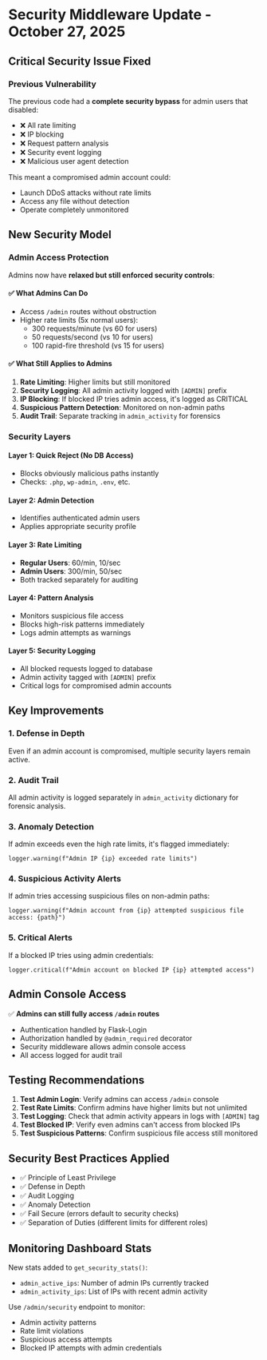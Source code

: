 # Security Middleware Update - October 27, 2025

## Critical Security Issue Fixed

### Previous Vulnerability
The previous code had a **complete security bypass** for admin users that disabled:
- ❌ All rate limiting
- ❌ IP blocking
- ❌ Request pattern analysis
- ❌ Security event logging
- ❌ Malicious user agent detection

This meant a compromised admin account could:
- Launch DDoS attacks without rate limits
- Access any file without detection
- Operate completely unmonitored

## New Security Model

### Admin Access Protection
Admins now have **relaxed but still enforced security controls**:

#### ✅ What Admins Can Do
- Access `/admin` routes without obstruction
- Higher rate limits (5x normal users):
  - 300 requests/minute (vs 60 for users)
  - 50 requests/second (vs 10 for users)
  - 100 rapid-fire threshold (vs 15 for users)

#### ✅ What Still Applies to Admins
1. **Rate Limiting**: Higher limits but still monitored
2. **Security Logging**: All admin activity logged with `[ADMIN]` prefix
3. **IP Blocking**: If blocked IP tries admin access, it's logged as CRITICAL
4. **Suspicious Pattern Detection**: Monitored on non-admin paths
5. **Audit Trail**: Separate tracking in `admin_activity` for forensics

### Security Layers

#### Layer 1: Quick Reject (No DB Access)
- Blocks obviously malicious paths instantly
- Checks: `.php`, `wp-admin`, `.env`, etc.

#### Layer 2: Admin Detection
- Identifies authenticated admin users
- Applies appropriate security profile

#### Layer 3: Rate Limiting
- **Regular Users**: 60/min, 10/sec
- **Admin Users**: 300/min, 50/sec
- Both tracked separately for auditing

#### Layer 4: Pattern Analysis
- Monitors suspicious file access
- Blocks high-risk patterns immediately
- Logs admin attempts as warnings

#### Layer 5: Security Logging
- All blocked requests logged to database
- Admin activity tagged with `[ADMIN]` prefix
- Critical logs for compromised admin accounts

## Key Improvements

### 1. Defense in Depth
Even if an admin account is compromised, multiple security layers remain active.

### 2. Audit Trail
All admin activity is logged separately in `admin_activity` dictionary for forensic analysis.

### 3. Anomaly Detection
If admin exceeds even the high rate limits, it's flagged immediately:
```
logger.warning(f"Admin IP {ip} exceeded rate limits")
```

### 4. Suspicious Activity Alerts
If admin tries accessing suspicious files on non-admin paths:
```
logger.warning(f"Admin account from {ip} attempted suspicious file access: {path}")
```

### 5. Critical Alerts
If a blocked IP tries using admin credentials:
```
logger.critical(f"Admin account on blocked IP {ip} attempted access")
```

## Admin Console Access

✅ **Admins can still fully access `/admin` routes**
- Authentication handled by Flask-Login
- Authorization handled by `@admin_required` decorator
- Security middleware allows admin console access
- All access logged for audit trail

## Testing Recommendations

1. **Test Admin Login**: Verify admins can access `/admin` console
2. **Test Rate Limits**: Confirm admins have higher limits but not unlimited
3. **Test Logging**: Check that admin activity appears in logs with `[ADMIN]` tag
4. **Test Blocked IP**: Verify even admins can't access from blocked IPs
5. **Test Suspicious Patterns**: Confirm suspicious file access still monitored

## Security Best Practices Applied

- ✅ Principle of Least Privilege
- ✅ Defense in Depth
- ✅ Audit Logging
- ✅ Anomaly Detection
- ✅ Fail Secure (errors default to security checks)
- ✅ Separation of Duties (different limits for different roles)

## Monitoring Dashboard Stats

New stats added to `get_security_stats()`:
- `admin_active_ips`: Number of admin IPs currently tracked
- `admin_activity_ips`: List of IPs with recent admin activity

Use `/admin/security` endpoint to monitor:
- Admin activity patterns
- Rate limit violations
- Suspicious access attempts
- Blocked IP attempts with admin credentials

